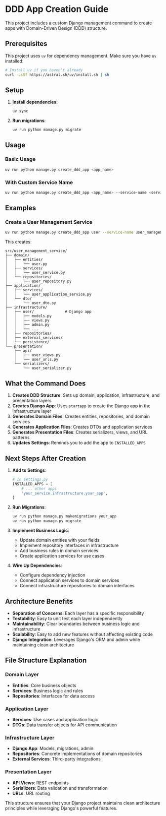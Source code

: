 # DDD App Creation Guide

This project includes a custom Django management command to create apps with Domain-Driven Design (DDD) structure.

## Prerequisites

This project uses `uv` for dependency management. Make sure you have `uv` installed:

```bash
# Install uv if you haven't already
curl -LsSf https://astral.sh/uv/install.sh | sh
```

## Setup

1. **Install dependencies**:
   ```bash
   uv sync
   ```

2. **Run migrations**:
   ```bash
   uv run python manage.py migrate
   ```

## Usage

### Basic Usage
```bash
uv run python manage.py create_ddd_app <app_name>
```

### With Custom Service Name
```bash
uv run python manage.py create_ddd_app <app_name> --service-name <service_name>
```

## Examples

### Create a User Management Service
```bash
uv run python manage.py create_ddd_app user --service-name user_management
```

This creates:
```
src/user_management_service/
├── domain/
│   ├── entities/
│   │   └── user.py
│   ├── services/
│   │   └── user_service.py
│   └── repositories/
│       └── user_repository.py
├── application/
│   ├── services/
│   │   └── user_application_service.py
│   └── dto/
│       └── user_dto.py
├── infrastructure/
│   ├── user/              # Django app
│   │   ├── models.py
│   │   ├── views.py
│   │   ├── admin.py
│   │   └── ...
│   ├── repositories/
│   ├── external_services/
│   └── persistence/
└── presentation/
    ├── api/
    │   ├── user_views.py
    │   └── user_urls.py
    └── serializers/
        └── user_serializer.py
```

## What the Command Does

1. **Creates DDD Structure**: Sets up domain, application, infrastructure, and presentation layers
2. **Creates Django App**: Uses `startapp` to create the Django app in the infrastructure layer
3. **Generates Domain Files**: Creates entities, repositories, and domain services
4. **Generates Application Files**: Creates DTOs and application services
5. **Generates Presentation Files**: Creates serializers, views, and URL patterns
6. **Updates Settings**: Reminds you to add the app to `INSTALLED_APPS`

## Next Steps After Creation

1. **Add to Settings**:
   ```python
   # In settings.py
   INSTALLED_APPS = [
       # ... other apps
       'your_service.infrastructure.your_app',
   ]
   ```

2. **Run Migrations**:
   ```bash
   uv run python manage.py makemigrations your_app
   uv run python manage.py migrate
   ```

3. **Implement Business Logic**:
   - Update domain entities with your fields
   - Implement repository interfaces in infrastructure
   - Add business rules in domain services
   - Create application services for use cases

4. **Wire Up Dependencies**:
   - Configure dependency injection
   - Connect application services to domain services
   - Connect infrastructure repositories to domain interfaces

## Architecture Benefits

- **Separation of Concerns**: Each layer has a specific responsibility
- **Testability**: Easy to unit test each layer independently
- **Maintainability**: Clear boundaries between business logic and infrastructure
- **Scalability**: Easy to add new features without affecting existing code
- **Django Integration**: Leverages Django's ORM and admin while maintaining clean architecture

## File Structure Explanation

### Domain Layer
- **Entities**: Core business objects
- **Services**: Business logic and rules
- **Repositories**: Interfaces for data access

### Application Layer
- **Services**: Use cases and application logic
- **DTOs**: Data transfer objects for API communication

### Infrastructure Layer
- **Django App**: Models, migrations, admin
- **Repositories**: Concrete implementations of domain repositories
- **External Services**: Third-party integrations

### Presentation Layer
- **API Views**: REST endpoints
- **Serializers**: Data validation and transformation
- **URLs**: URL routing

This structure ensures that your Django project maintains clean architecture principles while leveraging Django's powerful features.
